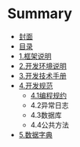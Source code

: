 # Summary

* [封面](README.md)
* [目录](chapter1.md)
* [1.框架说明](1kuang-jia-shuo-ming.md)
* [2.开发环境说明](2kai-fa-huan-jing-shuo-ming.md)
* [3.开发技术手册](3kai-fa-ji-zhu-shou-ce.md)
* [4.开发规范](4kai-fa-gui-fan.md)
  * [4.1编程规约](4kai-fa-gui-fan/41bian-cheng-gui-yue.md)
  * 4.2异常日志
  * 4.3数据库
  * 4.4公共方法
* [5.数据字典](5shu-ju-zi-dian.md)

